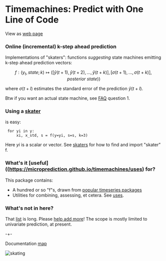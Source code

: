 # Timemachines: Predict with One Line of Code 
View as [web page](https://microprediction.github.io/timemachines/)

### Online (incremental) k-step ahead prediction
Implementations of "skaters": functions *suggesting* state machines emitting k-step ahead prediction vectors:

  $$
    f : (y_t, state; k) \mapsto ( [\hat{y}(t+1),\hat{y}(t+2),\dots,\hat{y}(t+k) ], [\sigma(t+1),\dots,\sigma(t+k)], posterior\ state))
  $$

where $\sigma(t+l)$ estimates the standard error of the prediction $\hat{y}(t+l)$. 

Btw if you want an actual state machine, see [FAQ](https://github.com/microprediction/timemachines/blob/main/FAQ.md) question 1. 


### Using a [skater](https://microprediction.github.io/timemachines/skaters.html)
is easy:

     for yi in y:
         xi, x_std, s = f(y=yi, s=s, k=3)

Here *yi* is a scalar or vector. See [skaters](https://microprediction.github.io/timemachines/skaters.html) for how
to find and import "skater" f. 

### What's it [useful]((https://microprediction.github.io/timemachines/uses) for?
This package contains:

- A hundred or so "f"s, drawn from [popular timeseries packages](https://microprediction.github.io/timemachines/skaters.html) 
- Utilities for combining, assessing, et cetera. See [uses](https://microprediction.github.io/timemachines/uses).  

### What's not in here?
That [list](https://www.microprediction.com/blog/popular-timeseries-packages) is long. Please [help add more](https://github.com/microprediction/timemachines/issues?q=is%3Aissue+is%3Aopen+label%3A%22create+colab+example%22)! The scope is mostly
limited to univariate prediction, at present. 




-+- 

Documentation [map](https://microprediction.github.io/timemachines/map.html)
 
  


![skating](https://i.imgur.com/elu5muO.png)
